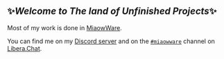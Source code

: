 ## ✨*Welcome to The land of Unfinished Projects*✨

Most of my work is done in [MiaowWare](https://github.com/miaowware).

You can find me on my [Discord server](https://discord.gg/Wq8vpm3) and on the [`#miaowware`](https://web.libera.chat/?channel=#miaowware) channel on [Libera.Chat](https://libera.chat).
